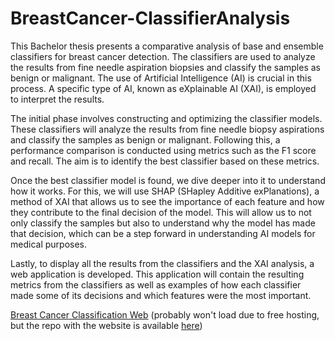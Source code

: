 # BreastCancer-ClassifierAnalysis
This Bachelor thesis presents a comparative analysis of base and ensemble classifiers for breast cancer detection. The classifiers are used to analyze the results from fine needle aspiration biopsies and classify the samples as benign or malignant. The use of Artificial Intelligence (AI) is crucial in this process. A specific type of AI, known as eXplainable AI (XAI), is employed to interpret the results.

The initial phase involves constructing and optimizing the classifier models. These classifiers will analyze the results from fine needle biopsy aspirations and classify the samples as benign or malignant. Following this, a performance comparison is conducted using metrics such as the F1 score and recall. The aim is to identify the best classifier based on these metrics.

Once the best classifier model is found, we dive deeper into it to understand how it works. For this, we will use SHAP (SHapley Additive exPlanations), a method of XAI that allows us to see the importance of each feature and how they contribute to the final decision of the model. This will allow us to not only classify the samples but also to understand why the model has made that decision, which can be a step forward in understanding AI models for medical purposes.

Lastly, to display all the results from the classifiers and the XAI analysis, a web application is developed. This application will contain the resulting metrics from the classifiers as well as examples of how each classifier made some of its decisions and which features were the most important.

[Breast Cancer Classification Web](https://breast-cancer-classification-web.onrender.com/) (probably won't load due to free hosting, but the repo with the website is available [here](https://github.com/LittleHaku/breast-cancer-classification-web))